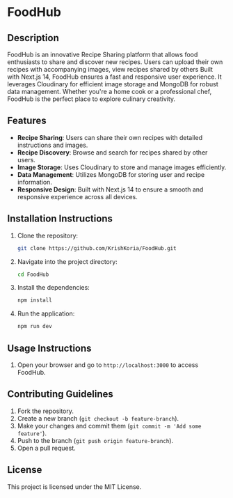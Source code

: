 # FoodHub

## Description

FoodHub is an innovative Recipe Sharing platform that allows food enthusiasts to share and discover new recipes. Users can upload their own recipes with accompanying images, view recipes shared by others Built with Next.js 14, FoodHub ensures a fast and responsive user experience. It leverages Cloudinary for efficient image storage and MongoDB for robust data management. Whether you're a home cook or a professional chef, FoodHub is the perfect place to explore culinary creativity.

## Features

- **Recipe Sharing**: Users can share their own recipes with detailed instructions and images.
- **Recipe Discovery**: Browse and search for recipes shared by other users.
- **Image Storage**: Uses Cloudinary to store and manage images efficiently.
- **Data Management**: Utilizes MongoDB for storing user and recipe information.
- **Responsive Design**: Built with Next.js 14 to ensure a smooth and responsive experience across all devices.

## Installation Instructions

1. Clone the repository:

   ```bash
   git clone https://github.com/KrishKoria/FoodHub.git
   ```

2. Navigate into the project directory:

   ```bash
   cd FoodHub
   ```

3. Install the dependencies:

   ```bash
   npm install
   ```

4. Run the application:
   ```bash
   npm run dev
   ```

## Usage Instructions

1. Open your browser and go to `http://localhost:3000` to access FoodHub.

## Contributing Guidelines

1. Fork the repository.
2. Create a new branch (`git checkout -b feature-branch`).
3. Make your changes and commit them (`git commit -m 'Add some feature'`).
4. Push to the branch (`git push origin feature-branch`).
5. Open a pull request.

## License

This project is licensed under the MIT License.

